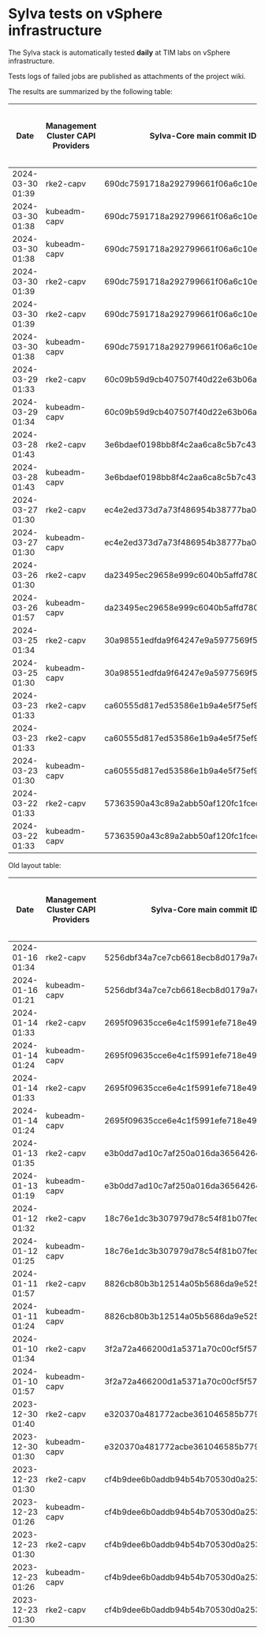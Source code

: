 # Sylva tests on vSphere infrastructure

The Sylva stack is automatically tested **daily** at TIM labs on vSphere infrastructure.

Tests logs of failed jobs are published as attachments of the project wiki.

The results are summarized by the following table:

| Date                      | Management Cluster CAPI Providers | Sylva-Core main commit ID        | Management cluster result                    | Workload cluster result              | Test logs (only for failed tests) |
|---------------------------|-----------------------------------|----------------------------------|----------------------------------------------|--------------------------------------|-----------------------------------|
|2024-03-30 01:39|rke2-capv|690dc7591718a292799661f06a6c10ec9ba09820|:white_check_mark:|:white_check_mark:||
|2024-03-30 01:38|kubeadm-capv|690dc7591718a292799661f06a6c10ec9ba09820|:white_check_mark:|:white_check_mark:||
|2024-03-30 01:38|kubeadm-capv|690dc7591718a292799661f06a6c10ec9ba09820|:white_check_mark:|:white_check_mark:||
|2024-03-30 01:39|rke2-capv|690dc7591718a292799661f06a6c10ec9ba09820|:white_check_mark:|:white_check_mark:||
|2024-03-30 01:39|rke2-capv|690dc7591718a292799661f06a6c10ec9ba09820|:white_check_mark:|:white_check_mark:||
|2024-03-30 01:38|kubeadm-capv|690dc7591718a292799661f06a6c10ec9ba09820|:white_check_mark:|:white_check_mark:||
|2024-03-29 01:33|rke2-capv|60c09b59d9cb407507f40d22e63b06a15cc9fbf5|:white_check_mark:|:white_check_mark:||
|2024-03-29 01:34|kubeadm-capv|60c09b59d9cb407507f40d22e63b06a15cc9fbf5|:white_check_mark:|:white_check_mark:||
|2024-03-28 01:43|rke2-capv|3e6bdaef0198bb8f4c2aa6ca8c5b7c439d49824b|:white_check_mark:|:white_check_mark:||
|2024-03-28 01:43|kubeadm-capv|3e6bdaef0198bb8f4c2aa6ca8c5b7c439d49824b|:white_check_mark:|:white_check_mark:||
|2024-03-27 01:30|rke2-capv|ec4e2ed373d7a73f486954b38777ba0e875915ff|:x:|N/A|[link](https://gitlab.com/sylva-projects/sylva-core/-/wikis/uploads/f473386d84ed3a5fee71ccb90177d604/capv-logs.gz)|
|2024-03-27 01:30|kubeadm-capv|ec4e2ed373d7a73f486954b38777ba0e875915ff|:x:|N/A|[link](https://gitlab.com/sylva-projects/sylva-core/-/wikis/uploads/f473386d84ed3a5fee71ccb90177d604/capv-logs.gz)|
|2024-03-26 01:30|rke2-capv|da23495ec29658e999c6040b5affd7809ebfb7b7|:x:|N/A|[link](https://gitlab.com/sylva-projects/sylva-core/-/wikis/uploads/1289e7c0ac7493605a81c4eeb2b6a6d6/capv-logs.gz)|
|2024-03-26 01:57|kubeadm-capv|da23495ec29658e999c6040b5affd7809ebfb7b7|:x:|N/A|[link](https://gitlab.com/sylva-projects/sylva-core/-/wikis/uploads/1289e7c0ac7493605a81c4eeb2b6a6d6/capv-logs.gz)|
|2024-03-25 01:34|rke2-capv|30a98551edfda9f64247e9a5977569f54acc9b3b|:x:|N/A|[link](https://gitlab.com/sylva-projects/sylva-core/-/wikis/uploads/3c8741d3738dc8b816b48e007b43a74f/capv-logs.gz)|
|2024-03-25 01:30|kubeadm-capv|30a98551edfda9f64247e9a5977569f54acc9b3b|:x:|N/A|[link](https://gitlab.com/sylva-projects/sylva-core/-/wikis/uploads/3c8741d3738dc8b816b48e007b43a74f/capv-logs.gz)|
|2024-03-23 01:33|rke2-capv|ca60555d817ed53586e1b9a4e5f75ef9ed9200ac|:x:|N/A|[link](https://gitlab.com/sylva-projects/sylva-core/-/wikis/uploads/8e0502d734e1a3e2211380b336b3a171/capv-logs.gz)|
|2024-03-23 01:33|rke2-capv|ca60555d817ed53586e1b9a4e5f75ef9ed9200ac|:x:|N/A|[link](https://gitlab.com/sylva-projects/sylva-core/-/wikis/uploads/279441c956ee0c13a6685c20d6a00921/capv-logs.gz)|
|2024-03-23 01:30|kubeadm-capv|ca60555d817ed53586e1b9a4e5f75ef9ed9200ac|:x:|N/A|[link](https://gitlab.com/sylva-projects/sylva-core/-/wikis/uploads/279441c956ee0c13a6685c20d6a00921/capv-logs.gz)|
|2024-03-22 01:33|rke2-capv|57363590a43c89a2abb50af120fc1fced7ad0770|:white_check_mark:|:white_check_mark:||
|2024-03-22 01:33|kubeadm-capv|57363590a43c89a2abb50af120fc1fced7ad0770|:white_check_mark:|:white_check_mark:||

Old layout table:

| Date                      | Management Cluster CAPI Providers | Sylva-Core main commit ID        | Result                                       | Test logs (only for failed tests) |
|---------------------------|-----------------------------------|----------------------------------|----------------------------------------------|-----------------------------------|
|2024-01-16 01:34|rke2-capv|5256dbf34a7ce7cb6618ecb8d0179a7eae5fbd46|:white_check_mark: success||
|2024-01-16 01:21|kubeadm-capv|5256dbf34a7ce7cb6618ecb8d0179a7eae5fbd46|:white_check_mark: success||
|2024-01-14 01:33|rke2-capv|2695f09635cce6e4c1f5991efe718e497702f32b|:white_check_mark: success||
|2024-01-14 01:24|kubeadm-capv|2695f09635cce6e4c1f5991efe718e497702f32b|:white_check_mark: success||
|2024-01-14 01:33|rke2-capv|2695f09635cce6e4c1f5991efe718e497702f32b|:white_check_mark: success||
|2024-01-14 01:24|kubeadm-capv|2695f09635cce6e4c1f5991efe718e497702f32b|:white_check_mark: success||
|2024-01-13 01:35|rke2-capv|e3b0dd7ad10c7af250a016da36564264287586bf|:white_check_mark: success||
|2024-01-13 01:19|kubeadm-capv|e3b0dd7ad10c7af250a016da36564264287586bf|:white_check_mark: success||
|2024-01-12 01:32|rke2-capv|18c76e1dc3b307979d78c54f81b07fec0d80d511|:white_check_mark: success||
|2024-01-12 01:25|kubeadm-capv|18c76e1dc3b307979d78c54f81b07fec0d80d511|:white_check_mark: success||
|2024-01-11 01:57|rke2-capv|8826cb80b3b12514a05b5686da9e52505c577704|:x: failed|[link](https://gitlab.com/sylva-projects/sylva-core/-/wikis/uploads/f8332c73b645753fb674c6ec8d7eeabf/capv-logs.gz)|
|2024-01-11 01:24|kubeadm-capv|8826cb80b3b12514a05b5686da9e52505c577704|:white_check_mark: success||
|2024-01-10 01:34|rke2-capv|3f2a72a466200d1a5371a70c00cf5f57d35b73fe|:white_check_mark: success||
|2024-01-10 01:57|kubeadm-capv|3f2a72a466200d1a5371a70c00cf5f57d35b73fe|:x: failed|[link](https://gitlab.com/sylva-projects/sylva-core/-/wikis/uploads/8138bd7fc116d62d656f66aab4c677ac/capv-logs.gz)|
|2023-12-30 01:40|rke2-capv|e320370a481772acbe361046585b779bc4c772fe|:x: failed|[link](https://gitlab.com/sylva-projects/sylva-core/-/wikis/uploads/17d4ffbdc8036903ad000196987782ea/capv-logs.gz)|
|2023-12-30 01:30|kubeadm-capv|e320370a481772acbe361046585b779bc4c772fe|:x: failed|[link](https://gitlab.com/sylva-projects/sylva-core/-/wikis/uploads/17d4ffbdc8036903ad000196987782ea/capv-logs.gz)|
|2023-12-23 01:30|rke2-capv|cf4b9dee6b0addb94b54b70530d0a25365ba937e|:x: failed|[link](https://gitlab.com/sylva-projects/sylva-core/-/wikis/uploads/758ab1ecc725e797a06261c62cc77788/capv-logs.gz)|
|2023-12-23 01:26|kubeadm-capv|cf4b9dee6b0addb94b54b70530d0a25365ba937e|:white_check_mark: success||
|2023-12-23 01:30|rke2-capv|cf4b9dee6b0addb94b54b70530d0a25365ba937e|:x: failed|[link](https://gitlab.com/sylva-projects/sylva-core/-/wikis/uploads/d3bb7c8c3be36d81a9f9930f81189f56/capv-logs.gz)|
|2023-12-23 01:26|kubeadm-capv|cf4b9dee6b0addb94b54b70530d0a25365ba937e|:white_check_mark: success||
|2023-12-23 01:30|rke2-capv|cf4b9dee6b0addb94b54b70530d0a25365ba937e|:x: failed|[link](https://gitlab.com/sylva-projects/sylva-core/-/wikis/uploads/6e58c059b348d378ad25155a7f3ed1c8/capv-logs.gz)|

